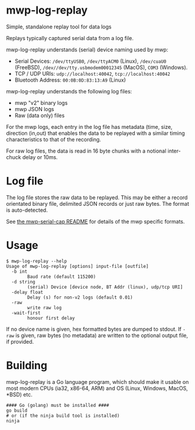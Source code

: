 # mwp-log-replay

Simple, standalone replay tool for data logs

Replays typically captured serial data from a log file.

mwp-log-replay understands (serial) device naming used by mwp:

* Serial Devices: `/dev/ttyUSB0`, `/dev/ttyACM0` (Linux), `/dev/cuaU0` (FreeBSD), `/dev//dev/tty.usbmodem00012345` (MacOS), `COM3` (Windows).
* TCP / UDP URIs: `udp://localhost:40042`, `tcp://localhost:40042`
* Bluetooth Address: `00:0B:0D:83:13:A9` (Linux)

mwp-log-replay understands the following log files:

* mwp "v2" binary logs
* mwp JSON logs
* Raw (data only) files

For the mwp logs, each entry in the log file has metadata (time, size, direction (in,out) that enables the data to be replayed with a similar timing characteristics to that of the recording.

For raw log files, the data is read in 16 byte chunks with a notional inter-chuck delay or 10ms.

# Log file

The log  file stores the raw data to be replayed. This may be either a record orientated binary file, delimited JSON records or just raw bytes. The format is auto-detected.

See [the mwp-serial-cap README](../mwp-serial-cap/README.md) for details of the mwp specific formats.

# Usage

```
$ mwp-log-replay --help
Usage of mwp-log-replay [options] input-file [outfile]
  -b int
    	Baud rate (default 115200)
  -d string
    	(serial) Device [device node, BT Addr (linux), udp/tcp URI]
  -delay float
    	Delay (s) for non-v2 logs (default 0.01)
  -raw
    	write raw log
  -wait-first
    	honour first delay
```

If no device name is given, hex formatted bytes are dumped to stdout.
If `-raw` is given, raw bytes (no metadata) are written to the optional output file, if provided.


# Building

mwp-log-replay is a Go language program, which should make it usable on most modern CPUs (ia32, x86-64, ARM) and OS (Linux, Windows, MacOS, *BSD) etc.

```
#### Go (golang) must be installed ####
go build
# or (if the ninja build tool is installed)
ninja
```
